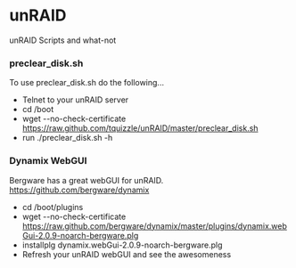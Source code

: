 unRAID
======

unRAID Scripts and what-not


### preclear_disk.sh

To use preclear_disk.sh do the following...

* Telnet to your unRAID server
* cd /boot
* wget --no-check-certificate https://raw.github.com/tquizzle/unRAID/master/preclear_disk.sh
* run ./preclear_disk.sh -h


### Dynamix WebGUI

Bergware has a great webGUI for unRAID. https://github.com/bergware/dynamix

* cd /boot/plugins
* wget --no-check-certificate https://raw.github.com/bergware/dynamix/master/plugins/dynamix.webGui-2.0.9-noarch-bergware.plg
* installplg dynamix.webGui-2.0.9-noarch-bergware.plg
* Refresh your unRAID webGUI and see the awesomeness

